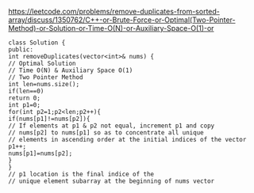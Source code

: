 https://leetcode.com/problems/remove-duplicates-from-sorted-array/discuss/1350762/C++-or-Brute-Force-or-Optimal(Two-Pointer-Method)-or-Solution-or-Time-O(N)-or-Auxiliary-Space-O(1)-or
​
```
class Solution {
public:
int removeDuplicates(vector<int>& nums) {
// Optimal Solution
// Time O(N) & Auxiliary Space O(1)
// Two Pointer Method
int len=nums.size();
if(len==0)
return 0;
int p1=0;
for(int p2=1;p2<len;p2++){
if(nums[p1]!=nums[p2]){
// If elements at p1 & p2 not equal, increment p1 and copy
// nums[p2] to nums[p1] so as to concentrate all unique
// elements in ascending order at the initial indices of the vector
p1++;
nums[p1]=nums[p2];
}
}
// p1 location is the final indice of the
// unique element subarray at the beginning of nums vector 

